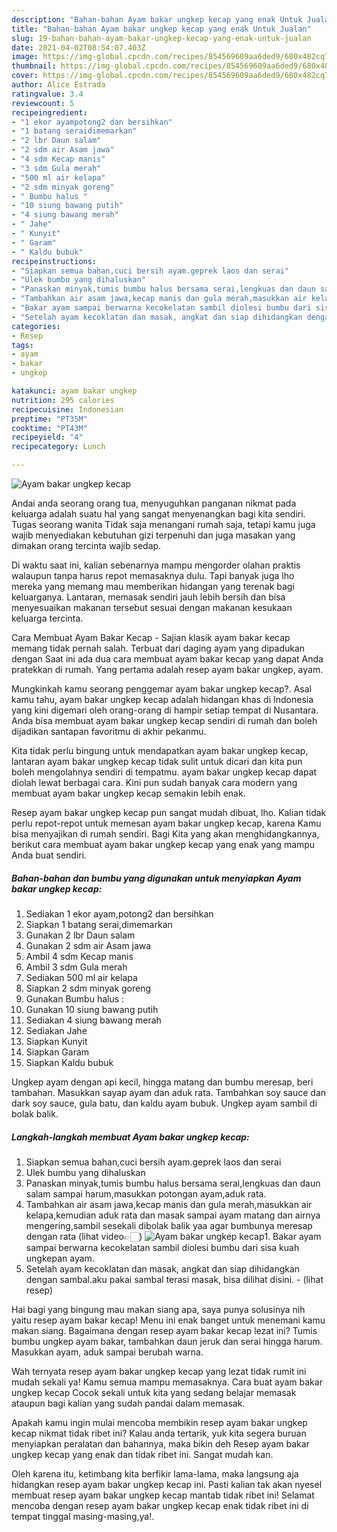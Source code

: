 ```yaml
---
description: "Bahan-bahan Ayam bakar ungkep kecap yang enak Untuk Jualan"
title: "Bahan-bahan Ayam bakar ungkep kecap yang enak Untuk Jualan"
slug: 19-bahan-bahan-ayam-bakar-ungkep-kecap-yang-enak-untuk-jualan
date: 2021-04-02T08:54:07.403Z
image: https://img-global.cpcdn.com/recipes/854569609aa6ded9/680x482cq70/ayam-bakar-ungkep-kecap-foto-resep-utama.jpg
thumbnail: https://img-global.cpcdn.com/recipes/854569609aa6ded9/680x482cq70/ayam-bakar-ungkep-kecap-foto-resep-utama.jpg
cover: https://img-global.cpcdn.com/recipes/854569609aa6ded9/680x482cq70/ayam-bakar-ungkep-kecap-foto-resep-utama.jpg
author: Alice Estrada
ratingvalue: 3.4
reviewcount: 5
recipeingredient:
- "1 ekor ayampotong2 dan bersihkan"
- "1 batang seraidimemarkan"
- "2 lbr Daun salam"
- "2 sdm air Asam jawa"
- "4 sdm Kecap manis"
- "3 sdm Gula merah"
- "500 ml air kelapa"
- "2 sdm minyak goreng"
- " Bumbu halus "
- "10 siung bawang putih"
- "4 siung bawang merah"
- " Jahe"
- " Kunyit"
- " Garam"
- " Kaldu bubuk"
recipeinstructions:
- "Siapkan semua bahan,cuci bersih ayam.geprek laos dan serai"
- "Ulek bumbu yang dihaluskan"
- "Panaskan minyak,tumis bumbu halus bersama serai,lengkuas dan daun salam sampai harum,masukkan potongan ayam,aduk rata."
- "Tambahkan air asam jawa,kecap manis dan gula merah,masukkan air kelapa,kemudian aduk rata dan masak sampai ayam matang dan airnya mengering,sambil sesekali dibolak balik yaa agar bumbunya meresap dengan rata (lihat video👉🏻)"
- "Bakar ayam sampai berwarna kecokelatan sambil diolesi bumbu dari sisa kuah ungkepan ayam."
- "Setelah ayam kecoklatan dan masak, angkat dan siap dihidangkan dengan sambal.aku pakai sambal terasi masak, bisa dilihat disini.           (lihat resep)"
categories:
- Resep
tags:
- ayam
- bakar
- ungkep

katakunci: ayam bakar ungkep 
nutrition: 295 calories
recipecuisine: Indonesian
preptime: "PT35M"
cooktime: "PT43M"
recipeyield: "4"
recipecategory: Lunch

---
```



![Ayam bakar ungkep kecap](https://img-global.cpcdn.com/recipes/854569609aa6ded9/680x482cq70/ayam-bakar-ungkep-kecap-foto-resep-utama.jpg)

Andai anda seorang orang tua, menyuguhkan panganan nikmat pada keluarga adalah suatu hal yang sangat menyenangkan bagi kita sendiri. Tugas seorang  wanita Tidak saja menangani rumah saja, tetapi kamu juga wajib menyediakan kebutuhan gizi terpenuhi dan juga masakan yang dimakan orang tercinta wajib sedap.

Di waktu  saat ini, kalian sebenarnya mampu mengorder olahan praktis walaupun tanpa harus repot memasaknya dulu. Tapi banyak juga lho mereka yang memang mau memberikan hidangan yang terenak bagi keluarganya. Lantaran, memasak sendiri jauh lebih bersih dan bisa menyesuaikan makanan tersebut sesuai dengan makanan kesukaan keluarga tercinta. 

Cara Membuat Ayam Bakar Kecap - Sajian klasik ayam bakar kecap memang tidak pernah salah. Terbuat dari daging ayam yang dipadukan dengan Saat ini ada dua cara membuat ayam bakar kecap yang dapat Anda pratekkan di rumah. Yang pertama adalah resep ayam bakar ungkep, ayam.

Mungkinkah kamu seorang penggemar ayam bakar ungkep kecap?. Asal kamu tahu, ayam bakar ungkep kecap adalah hidangan khas di Indonesia yang kini digemari oleh orang-orang di hampir setiap tempat di Nusantara. Anda bisa membuat ayam bakar ungkep kecap sendiri di rumah dan boleh dijadikan santapan favoritmu di akhir pekanmu.

Kita tidak perlu bingung untuk mendapatkan ayam bakar ungkep kecap, lantaran ayam bakar ungkep kecap tidak sulit untuk dicari dan kita pun boleh mengolahnya sendiri di tempatmu. ayam bakar ungkep kecap dapat diolah lewat berbagai cara. Kini pun sudah banyak cara modern yang membuat ayam bakar ungkep kecap semakin lebih enak.

Resep ayam bakar ungkep kecap pun sangat mudah dibuat, lho. Kalian tidak perlu repot-repot untuk memesan ayam bakar ungkep kecap, karena Kamu bisa menyajikan di rumah sendiri. Bagi Kita yang akan menghidangkannya, berikut cara membuat ayam bakar ungkep kecap yang enak yang mampu Anda buat sendiri.

<!--inarticleads1-->

##### Bahan-bahan dan bumbu yang digunakan untuk menyiapkan Ayam bakar ungkep kecap:

1. Sediakan 1 ekor ayam,potong2 dan bersihkan
1. Siapkan 1 batang serai,dimemarkan
1. Gunakan 2 lbr Daun salam
1. Gunakan 2 sdm air Asam jawa
1. Ambil 4 sdm Kecap manis
1. Ambil 3 sdm Gula merah
1. Sediakan 500 ml air kelapa
1. Siapkan 2 sdm minyak goreng
1. Gunakan  Bumbu halus :
1. Gunakan 10 siung bawang putih
1. Sediakan 4 siung bawang merah
1. Sediakan  Jahe
1. Siapkan  Kunyit
1. Siapkan  Garam
1. Siapkan  Kaldu bubuk


Ungkep ayam dengan api kecil, hingga matang dan bumbu meresap, beri tambahan. Masukkan sayap ayam dan aduk rata. Tambahkan soy sauce dan dark soy sauce, gula batu, dan kaldu ayam bubuk. Ungkep ayam sambil di bolak balik. 

<!--inarticleads2-->

##### Langkah-langkah membuat Ayam bakar ungkep kecap:

1. Siapkan semua bahan,cuci bersih ayam.geprek laos dan serai
1. Ulek bumbu yang dihaluskan
1. Panaskan minyak,tumis bumbu halus bersama serai,lengkuas dan daun salam sampai harum,masukkan potongan ayam,aduk rata.
1. Tambahkan air asam jawa,kecap manis dan gula merah,masukkan air kelapa,kemudian aduk rata dan masak sampai ayam matang dan airnya mengering,sambil sesekali dibolak balik yaa agar bumbunya meresap dengan rata (lihat video👉🏻)
<img src="//assets-global.cpcdn.com/assets/icons/button_play-2c75c40dde080a61004c1f40b05d8f140eaff45d7e9e6481dc71c63d2e7c4909.png" alt="Ayam bakar ungkep kecap">1. Bakar ayam sampai berwarna kecokelatan sambil diolesi bumbu dari sisa kuah ungkepan ayam.
1. Setelah ayam kecoklatan dan masak, angkat dan siap dihidangkan dengan sambal.aku pakai sambal terasi masak, bisa dilihat disini. -           (lihat resep)


Hai bagi yang bingung mau makan siang apa, saya punya solusinya nih yaitu resep ayam bakar kecap! Menu ini enak banget untuk menemani kamu makan siang. Bagaimana dengan resep ayam bakar kecap lezat ini? Tumis bumbu ungkep ayam bakar, tambahkan daun jeruk dan serai hingga harum. Masukkan ayam, aduk sampai berubah warna. 

Wah ternyata resep ayam bakar ungkep kecap yang lezat tidak rumit ini mudah sekali ya! Kamu semua mampu memasaknya. Cara buat ayam bakar ungkep kecap Cocok sekali untuk kita yang sedang belajar memasak ataupun bagi kalian yang sudah pandai dalam memasak.

Apakah kamu ingin mulai mencoba membikin resep ayam bakar ungkep kecap nikmat tidak ribet ini? Kalau anda tertarik, yuk kita segera buruan menyiapkan peralatan dan bahannya, maka bikin deh Resep ayam bakar ungkep kecap yang enak dan tidak ribet ini. Sangat mudah kan. 

Oleh karena itu, ketimbang kita berfikir lama-lama, maka langsung aja hidangkan resep ayam bakar ungkep kecap ini. Pasti kalian tak akan nyesel membuat resep ayam bakar ungkep kecap mantab tidak ribet ini! Selamat mencoba dengan resep ayam bakar ungkep kecap enak tidak ribet ini di tempat tinggal masing-masing,ya!.

